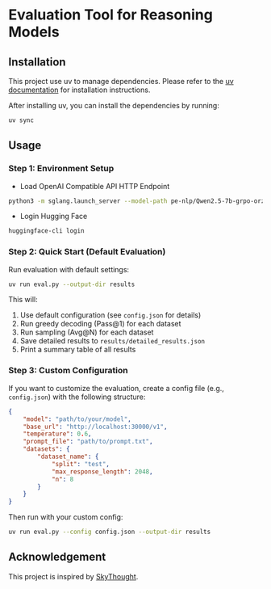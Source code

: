 # Evaluation Tool for Reasoning Models

## Installation

This project use uv to manage dependencies. Please refer to the [uv documentation](https://docs.astral.sh/uv/getting-started/installation/) for installation instructions.

After installing uv, you can install the dependencies by running:
```bash
uv sync
```

## Usage

### Step 1: Environment Setup

- Load OpenAI Compatible API HTTP Endpoint
```bash
python3 -m sglang.launch_server --model-path pe-nlp/Qwen2.5-7b-grpo-orz-cl2-step150 --host 0.0.0.0 --port 30000 --tp 2
```
- Login Hugging Face
```bash
huggingface-cli login
```

### Step 2: Quick Start (Default Evaluation)

Run evaluation with default settings:
```bash
uv run eval.py --output-dir results
```

This will:
1. Use default configuration (see `config.json` for details)
2. Run greedy decoding (Pass@1) for each dataset
3. Run sampling (Avg@N) for each dataset
4. Save detailed results to `results/detailed_results.json`
5. Print a summary table of all results

### Step 3: Custom Configuration

If you want to customize the evaluation, create a config file (e.g., `config.json`) with the following structure:
```json
{
    "model": "path/to/your/model",
    "base_url": "http://localhost:30000/v1",
    "temperature": 0.6,
    "prompt_file": "path/to/prompt.txt",
    "datasets": {
        "dataset_name": {
            "split": "test",
            "max_response_length": 2048,
            "n": 8
        }
    }
}
```

Then run with your custom config:
```bash
uv run eval.py --config config.json --output-dir results
```

## Acknowledgement

This project is inspired by [SkyThought](https://github.com/NovaSky-AI/SkyThought).
